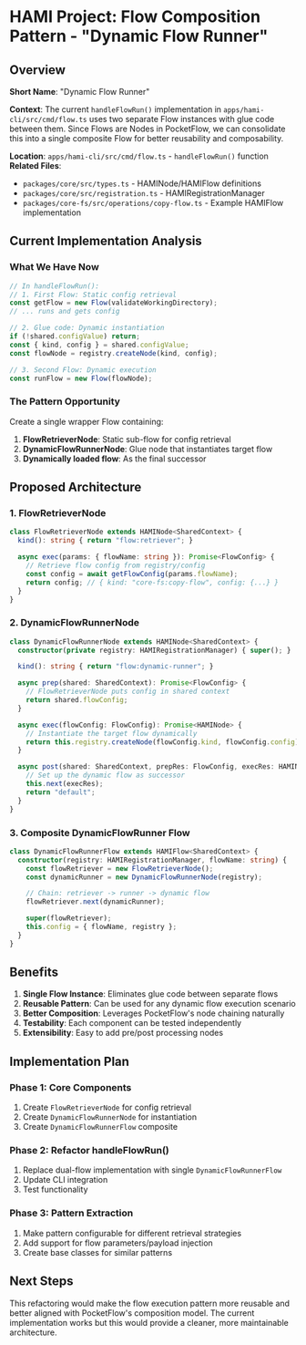# HAMI Project: Flow Composition Pattern - "Dynamic Flow Runner"

## Overview
**Short Name**: "Dynamic Flow Runner"

**Context**: The current `handleFlowRun()` implementation in `apps/hami-cli/src/cmd/flow.ts` uses two separate Flow instances with glue code between them. Since Flows are Nodes in PocketFlow, we can consolidate this into a single composite Flow for better reusability and composability.

**Location**: `apps/hami-cli/src/cmd/flow.ts` - `handleFlowRun()` function
**Related Files**:
- `packages/core/src/types.ts` - HAMINode/HAMIFlow definitions
- `packages/core/src/registration.ts` - HAMIRegistrationManager
- `packages/core-fs/src/operations/copy-flow.ts` - Example HAMIFlow implementation

## Current Implementation Analysis

### What We Have Now
```typescript
// In handleFlowRun():
// 1. First Flow: Static config retrieval
const getFlow = new Flow(validateWorkingDirectory);
// ... runs and gets config

// 2. Glue code: Dynamic instantiation
if (!shared.configValue) return;
const { kind, config } = shared.configValue;
const flowNode = registry.createNode(kind, config);

// 3. Second Flow: Dynamic execution
const runFlow = new Flow(flowNode);
```

### The Pattern Opportunity
Create a single wrapper Flow containing:
1. **FlowRetrieverNode**: Static sub-flow for config retrieval
2. **DynamicFlowRunnerNode**: Glue node that instantiates target flow
3. **Dynamically loaded flow**: As the final successor

## Proposed Architecture

### 1. FlowRetrieverNode
```typescript
class FlowRetrieverNode extends HAMINode<SharedContext> {
  kind(): string { return "flow:retriever"; }

  async exec(params: { flowName: string }): Promise<FlowConfig> {
    // Retrieve flow config from registry/config
    const config = await getFlowConfig(params.flowName);
    return config; // { kind: "core-fs:copy-flow", config: {...} }
  }
}
```

### 2. DynamicFlowRunnerNode
```typescript
class DynamicFlowRunnerNode extends HAMINode<SharedContext> {
  constructor(private registry: HAMIRegistrationManager) { super(); }

  kind(): string { return "flow:dynamic-runner"; }

  async prep(shared: SharedContext): Promise<FlowConfig> {
    // FlowRetrieverNode puts config in shared context
    return shared.flowConfig;
  }

  async exec(flowConfig: FlowConfig): Promise<HAMINode> {
    // Instantiate the target flow dynamically
    return this.registry.createNode(flowConfig.kind, flowConfig.config);
  }

  async post(shared: SharedContext, prepRes: FlowConfig, execRes: HAMINode): Promise<string> {
    // Set up the dynamic flow as successor
    this.next(execRes);
    return "default";
  }
}
```

### 3. Composite DynamicFlowRunner Flow
```typescript
class DynamicFlowRunnerFlow extends HAMIFlow<SharedContext> {
  constructor(registry: HAMIRegistrationManager, flowName: string) {
    const flowRetriever = new FlowRetrieverNode();
    const dynamicRunner = new DynamicFlowRunnerNode(registry);

    // Chain: retriever -> runner -> dynamic flow
    flowRetriever.next(dynamicRunner);

    super(flowRetriever);
    this.config = { flowName, registry };
  }
}
```

## Benefits

1. **Single Flow Instance**: Eliminates glue code between separate flows
2. **Reusable Pattern**: Can be used for any dynamic flow execution scenario
3. **Better Composition**: Leverages PocketFlow's node chaining naturally
4. **Testability**: Each component can be tested independently
5. **Extensibility**: Easy to add pre/post processing nodes

## Implementation Plan

### Phase 1: Core Components
1. Create `FlowRetrieverNode` for config retrieval
2. Create `DynamicFlowRunnerNode` for instantiation
3. Create `DynamicFlowRunnerFlow` composite

### Phase 2: Refactor handleFlowRun()
1. Replace dual-flow implementation with single `DynamicFlowRunnerFlow`
2. Update CLI integration
3. Test functionality

### Phase 3: Pattern Extraction
1. Make pattern configurable for different retrieval strategies
2. Add support for flow parameters/payload injection
3. Create base classes for similar patterns

## Next Steps
This refactoring would make the flow execution pattern more reusable and better aligned with PocketFlow's composition model. The current implementation works but this would provide a cleaner, more maintainable architecture.